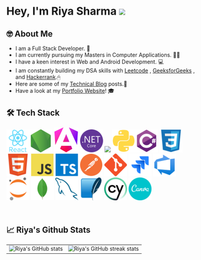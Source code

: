 <h1>Hey, I'm Riya Sharma <img src="https://raw.githubusercontent.com/MartinHeinz/MartinHeinz/master/wave.gif" width="30px"> </h1>
<h2>🤓 About Me</h2>

- I am a Full Stack Developer. 🤠
- I am currently pursuing my Masters in Computer Applications. 👨‍🎓
- I have a keen interest in Web and Android Development. 💻
- I am constantly building my DSA skills with [Leetcode](https://leetcode.com/riyasharma24/) , [GeeksforGeeks](https://www.geeksforgeeks.org/user/theriyasharma24/) , and [Hackerrank](https://www.hackerrank.com/theriyasharma24?hr_r=1).🖱
- Here are some of my [Technical Blog](https://medium.com/@theriyasharma24) posts.📜
- Have a look at my [Portfolio Website](https://riya-sharma-portfolio.netlify.app/#/home)! 🎓

<h2>🛠 Tech Stack</h2>

<img src="https://github.com/devicons/devicon/blob/master/icons/react/react-original-wordmark.svg" width=60><img src="https://github.com/devicons/devicon/blob/master/icons/nodejs/nodejs-original.svg" width=60> <img src="https://github.com/devicons/devicon/blob/master/icons/angular/angular-original.svg" width=65> <img src="https://github.com/devicons/devicon/blob/master/icons/dotnetcore/dotnetcore-original.svg" width=60>  <img src="https://cdn.iconscout.com/icon/free/png-64/django-1-282754.png" width=60 color="white"> <img src="https://github.com/devicons/devicon/blob/master/icons/python/python-plain.svg" width=60><img src="https://github.com/devicons/devicon/blob/master/icons/csharp/csharp-original.svg" width=60> <img src="https://github.com/devicons/devicon/blob/master/icons/css3/css3-original.svg" width=60> <img src="https://github.com/devicons/devicon/blob/master/icons/html5/html5-original.svg" width=60> <img src="https://github.com/devicons/devicon/blob/master/icons/javascript/javascript-original.svg" width=60> <img src="https://github.com/devicons/devicon/blob/master/icons/typescript/typescript-original.svg" alt="Typescript" width=60> <img src="https://github.com/devicons/devicon/blob/master/icons/postman/postman-original.svg" width=60>  <img src="https://github.com/devicons/devicon/blob/master/icons/git/git-original.svg" width=60> <img src="https://github.com/devicons/devicon/blob/master/icons/jira/jira-original.svg" width=60> <img src="https://github.com/devicons/devicon/blob/master/icons/azuredevops/azuredevops-original.svg" width=60> <img src="https://github.com/devicons/devicon/blob/master/icons/jupyter/jupyter-original.svg" width=60> <img src="https://github.com/devicons/devicon/blob/master/icons/mongodb/mongodb-original.svg" width=60> <img src="https://github.com/devicons/devicon/blob/master/icons/mysql/mysql-original.svg" width=60> <img src="https://github.com/devicons/devicon/blob/master/icons/sqlite/sqlite-original.svg" width=60> <img src="https://github.com/devicons/devicon/blob/master/icons/cypressio/cypressio-original.svg" width=60>
<img src="https://github.com/devicons/devicon/blob/master/icons/canva/canva-original.svg" width=60> 



<!-- Profile View Couter -->
<img src="https://komarev.com/ghpvc/?username=theriyasharma24&style=flat-square&color=blue" alt=""/>


<!-- Github Profile Stats -->

<h2>📈 Riya's Github Stats</h2> 
<!-- <table>
  <tr>
    <td><img src="https://github-readme-stats.vercel.app/api?username=theriyasharma24&show_icons=true&hide=&count_private=true&theme=dark&locale=en" alt="theriyasharma24" /></td>
    <td><img src="https://github-readme-stats.vercel.app/api/top-langs?username=theriyasharma24&show_icons=true&theme=dark&locale=en&layout=compact" alt="theriyasharma24" /></td>
  </tr>
</table> -->
<table>
  <tr>
    <td>
      <img src="https://github-readme-stats.vercel.app/api?username=theriyasharma24&rank_icon=percentile&theme=dark&hide=contribs" 
           alt="Riya's GitHub stats" height="200" />
    </td>
    <td>
     <img src ="https://nirzak-streak-stats.vercel.app/?user=theriyasharma24&theme=dark"
           alt="Riya's GitHub streak stats"  height="200" />
    </td>
  </tr>
</table>

 









